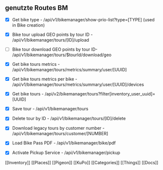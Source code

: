 ## genutzte Routes BM
* [x] Get bike type - /api/v1/bikemanager/show-prio-list?type=[TYPE] (used in Bike creation)
* [x] Bike tour upload GEO points by tour ID - /api/v1/bikemanager/tours/[ID]/upload
* [ ] Bike tour download GEO points by tour ID- /api/v1/bikemanager/tours/$tourId/download/geo
* [x] Get bike tours metrics - /api/v1/bikemanager/tours/metrics/summary/user/[UUID]
* [x] Get bike tours metrics per bike - /api/v1/bikemanager/tours/metrics/summary/user/[UUID]/devices
* [x] Get bike tours - /api/v2/bikemanager/tours?filter[inventory_user_uuid]=[UUID]
* [x] Save tour - /api/v1/bikemanager/tours
* [x] Delete tour by ID - /api/v1/bikemanager/tours/[ID]/delete
* [x] Download legacy tours by customer number - /api/v1/bikemanager/tours/customer/[NUMBER]
* [x] Load Bike Pass PDF - /api/v1/bikemanager/bike/pdf
* [x] Activate Pickup Service - /api/v1/bikemanager/pickup


[[Inventory]]
[[Places]]
[[Pigeon]]
[[KuPo]]
[[Categories]]
[[Things]]
[[Docs]]